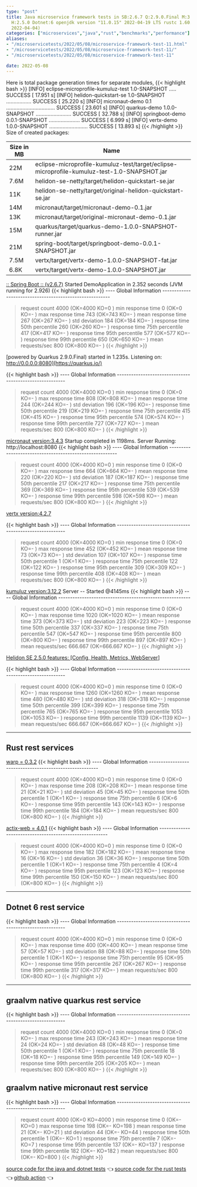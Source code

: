 ```yaml
---
type: "post"
title: Java microservice framework tests in SB:2.6.7 Q:2.9.0.Final M:3.4.3 V:4.2.7
  H:2.5.0 Dotnet:6 openjdk version "11.0.15" 2022-04-19 LTS rustc 1.60.0 (7737e0b5c
  2022-04-04)
categories: ["microservices","java","rust","benchmarks","performance"]
aliases:
- "/microservicetests/2022/05/08/microservice-framework-test-11.html"
- "/microservicetests/2022/05/08/microservice-framework-test-11/"
- "/microservicetests/2022/05/08/microservice-framework-test-11"

date: 2022-05-08
---
```


Here is total package generation times for separate modules,
{{< highlight bash >}}
[INFO] eclipse-microprofile-kumuluz-test 1.0-SNAPSHOT ..... SUCCESS [ 17.951 s]
[INFO] helidon-quickstart-se 1.0-SNAPSHOT ................. SUCCESS [ 25.220 s]
[INFO] micronaut-demo 0.1 ................................. SUCCESS [ 23.601 s]
[INFO] quarkus-demo 1.0.0-SNAPSHOT ........................ SUCCESS [ 32.788 s]
[INFO] springboot-demo 0.0.1-SNAPSHOT ..................... SUCCESS [  6.999 s]
[INFO] vertx-demo 1.0.0-SNAPSHOT .......................... SUCCESS [ 13.893 s]
{{< /highlight >}}
Size of created packages:

| Size in MB |  Name |
|------------|-------|
| 22M | eclipse-microprofile-kumuluz-test/target/eclipse-microprofile-kumuluz-test-1.0-SNAPSHOT.jar |
| 7.6M | helidon-se-netty/target/helidon-quickstart-se.jar |
| 11K | helidon-se-netty/target/original-helidon-quickstart-se.jar |
| 14M | micronaut/target/micronaut-demo-0.1.jar |
| 13K | micronaut/target/original-micronaut-demo-0.1.jar |
| 15M | quarkus/target/quarkus-demo-1.0.0-SNAPSHOT-runner.jar |
| 21M | spring-boot/target/springboot-demo-0.0.1-SNAPSHOT.jar |
| 7.5M | vertx/target/vertx-demo-1.0.0-SNAPSHOT-fat.jar |
| 6.8K | vertx/target/vertx-demo-1.0.0-SNAPSHOT.jar |


[:: Spring Boot ::                (v2.6.7)](https://spring.io/projects/spring-boot) 
Started DemoApplication in 2.352 seconds (JVM running for 2.926)
{{< highlight bash >}}
---- Global Information --------------------------------------------------------
> request count                                       4000 (OK=4000   KO=0     )
> min response time                                      0 (OK=0      KO=-     )
> max response time                                    743 (OK=743    KO=-     )
> mean response time                                   267 (OK=267    KO=-     )
> std deviation                                        184 (OK=184    KO=-     )
> response time 50th percentile                        260 (OK=260    KO=-     )
> response time 75th percentile                        417 (OK=417    KO=-     )
> response time 95th percentile                        577 (OK=577    KO=-     )
> response time 99th percentile                        650 (OK=650    KO=-     )
> mean requests/sec                                    800 (OK=800    KO=-     )
{{< /highlight >}}

[powered by Quarkus 2.9.0.Final) started in 1.235s. Listening on: http://0.0.0.0:8080](https://quarkus.io/) 

{{< highlight bash >}}
---- Global Information --------------------------------------------------------
> request count                                       4000 (OK=4000   KO=0     )
> min response time                                      0 (OK=0      KO=-     )
> max response time                                    808 (OK=808    KO=-     )
> mean response time                                   244 (OK=244    KO=-     )
> std deviation                                        196 (OK=196    KO=-     )
> response time 50th percentile                        219 (OK=219    KO=-     )
> response time 75th percentile                        415 (OK=415    KO=-     )
> response time 95th percentile                        574 (OK=574    KO=-     )
> response time 99th percentile                        727 (OK=727    KO=-     )
> mean requests/sec                                    800 (OK=800    KO=-     )
{{< /highlight >}}

[micronaut version:3.4.3](https://micronaut.io/) 
Startup completed in 1198ms. Server Running: http://localhost:8080
{{< highlight bash >}}
---- Global Information --------------------------------------------------------
> request count                                       4000 (OK=4000   KO=0     )
> min response time                                      0 (OK=0      KO=-     )
> max response time                                    664 (OK=664    KO=-     )
> mean response time                                   220 (OK=220    KO=-     )
> std deviation                                        187 (OK=187    KO=-     )
> response time 50th percentile                        217 (OK=217    KO=-     )
> response time 75th percentile                        369 (OK=369    KO=-     )
> response time 95th percentile                        539 (OK=539    KO=-     )
> response time 99th percentile                        598 (OK=598    KO=-     )
> mean requests/sec                                    800 (OK=800    KO=-     )
{{< /highlight >}}

[vertx version:4.2.7](https://vertx.io/) 

{{< highlight bash >}}
---- Global Information --------------------------------------------------------
> request count                                       4000 (OK=4000   KO=0     )
> min response time                                      0 (OK=0      KO=-     )
> max response time                                    452 (OK=452    KO=-     )
> mean response time                                    73 (OK=73     KO=-     )
> std deviation                                        107 (OK=107    KO=-     )
> response time 50th percentile                          1 (OK=1      KO=-     )
> response time 75th percentile                        122 (OK=122    KO=-     )
> response time 95th percentile                        309 (OK=309    KO=-     )
> response time 99th percentile                        408 (OK=408    KO=-     )
> mean requests/sec                                    800 (OK=800    KO=-     )
{{< /highlight >}}

[kumuluz version:3.12.2](https://ee.kumuluz.com/) 
Server -- Started @4145ms
{{< highlight bash >}}
---- Global Information --------------------------------------------------------
> request count                                       4000 (OK=4000   KO=0     )
> min response time                                      0 (OK=0      KO=-     )
> max response time                                   1020 (OK=1020   KO=-     )
> mean response time                                   373 (OK=373    KO=-     )
> std deviation                                        223 (OK=223    KO=-     )
> response time 50th percentile                        337 (OK=337    KO=-     )
> response time 75th percentile                        547 (OK=547    KO=-     )
> response time 95th percentile                        800 (OK=800    KO=-     )
> response time 99th percentile                        897 (OK=897    KO=-     )
> mean requests/sec                                666.667 (OK=666.667 KO=-     )
{{< /highlight >}}

[Helidon SE 2.5.0 features: [Config, Health, Metrics, WebServer]](https://helidon.io/) 

{{< highlight bash >}}
---- Global Information --------------------------------------------------------
> request count                                       4000 (OK=4000   KO=0     )
> min response time                                      0 (OK=0      KO=-     )
> max response time                                   1260 (OK=1260   KO=-     )
> mean response time                                   480 (OK=480    KO=-     )
> std deviation                                        318 (OK=318    KO=-     )
> response time 50th percentile                        399 (OK=399    KO=-     )
> response time 75th percentile                        765 (OK=765    KO=-     )
> response time 95th percentile                       1053 (OK=1053   KO=-     )
> response time 99th percentile                       1139 (OK=1139   KO=-     )
> mean requests/sec                                666.667 (OK=666.667 KO=-     )
{{< /highlight >}}

***  
## Rust rest services 


[warp = 0.3.2](http://docs.rs/warp)
{{< highlight bash >}}
---- Global Information --------------------------------------------------------
> request count                                       4000 (OK=4000   KO=0     )
> min response time                                      0 (OK=0      KO=-     )
> max response time                                    208 (OK=208    KO=-     )
> mean response time                                    21 (OK=21     KO=-     )
> std deviation                                         45 (OK=45     KO=-     )
> response time 50th percentile                          1 (OK=1      KO=-     )
> response time 75th percentile                          6 (OK=6      KO=-     )
> response time 95th percentile                        143 (OK=143    KO=-     )
> response time 99th percentile                        184 (OK=184    KO=-     )
> mean requests/sec                                    800 (OK=800    KO=-     )
{{< /highlight >}}

[actix-web = 4.0.1](http://docs.rs/actix-web)
{{< highlight bash >}}
---- Global Information --------------------------------------------------------
> request count                                       4000 (OK=4000   KO=0     )
> min response time                                      0 (OK=0      KO=-     )
> max response time                                    182 (OK=182    KO=-     )
> mean response time                                    16 (OK=16     KO=-     )
> std deviation                                         36 (OK=36     KO=-     )
> response time 50th percentile                          1 (OK=1      KO=-     )
> response time 75th percentile                          4 (OK=4      KO=-     )
> response time 95th percentile                        123 (OK=123    KO=-     )
> response time 99th percentile                        150 (OK=150    KO=-     )
> mean requests/sec                                    800 (OK=800    KO=-     )
{{< /highlight >}}

***  
## Dotnet 6 rest service 
{{< highlight bash >}}
---- Global Information --------------------------------------------------------
> request count                                       4000 (OK=4000   KO=0     )
> min response time                                      0 (OK=0      KO=-     )
> max response time                                    400 (OK=400    KO=-     )
> mean response time                                    57 (OK=57     KO=-     )
> std deviation                                         88 (OK=88     KO=-     )
> response time 50th percentile                          1 (OK=1      KO=-     )
> response time 75th percentile                         95 (OK=95     KO=-     )
> response time 95th percentile                        267 (OK=267    KO=-     )
> response time 99th percentile                        317 (OK=317    KO=-     )
> mean requests/sec                                    800 (OK=800    KO=-     )
{{< /highlight >}}


***  
## graalvm native quarkus rest service 
{{< highlight bash >}}
---- Global Information --------------------------------------------------------
> request count                                       4000 (OK=4000   KO=0     )
> min response time                                      0 (OK=0      KO=-     )
> max response time                                    243 (OK=243    KO=-     )
> mean response time                                    24 (OK=24     KO=-     )
> std deviation                                         48 (OK=48     KO=-     )
> response time 50th percentile                          1 (OK=1      KO=-     )
> response time 75th percentile                         18 (OK=18     KO=-     )
> response time 95th percentile                        149 (OK=149    KO=-     )
> response time 99th percentile                        205 (OK=205    KO=-     )
> mean requests/sec                                    800 (OK=800    KO=-     )
{{< /highlight >}}


## graalvm native micronaut rest service 
{{< highlight bash >}}
---- Global Information --------------------------------------------------------
> request count                                       4000 (OK=0      KO=4000  )
> min response time                                      0 (OK=-      KO=0     )
> max response time                                    198 (OK=-      KO=198   )
> mean response time                                    21 (OK=-      KO=21    )
> std deviation                                         44 (OK=-      KO=44    )
> response time 50th percentile                          1 (OK=-      KO=1     )
> response time 75th percentile                          7 (OK=-      KO=7     )
> response time 95th percentile                        137 (OK=-      KO=137   )
> response time 99th percentile                        182 (OK=-      KO=182   )
> mean requests/sec                                    800 (OK=-      KO=800   )
{{< /highlight >}}


[source code for the java and dotnet tests](https://github.com/ozkanpakdil/test-microservice-frameworks)  👈 [source code for the rust tests](https://github.com/ozkanpakdil/rust-examples)  👈 [github action](https://github.com/ozkanpakdil/test-microservice-frameworks/actions/runs/2290063933)  👈 
